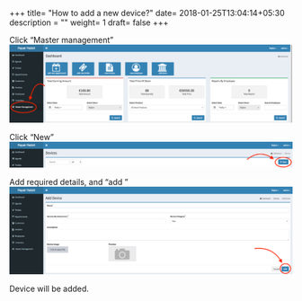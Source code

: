 +++
title= "How to add a new device?"
date= 2018-01-25T13:04:14+05:30
description = ""
weight= 1
draft= false
+++

Click “Master management”
![How to add a new device?](/images/device_and_device_categories/how_to_add_a_new_device/go_to_master.png)

Click “New”
![How to add a new device?](/images/device_and_device_categories/how_to_add_a_new_device/click_new.png) 

Add required details, and “add ”
![How to add a new device?](/images/device_and_device_categories/how_to_add_a_new_device/click_add.png)

Device will be added.